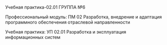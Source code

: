 Учебная практика-02.01          ГРУППА №6

Профессиональный модуль: ПМ 02 Разработка, внедрение и адаптация программного обеспечения отраслевой направленности 

Учебная практика: УП 02.01 Разработка и эксплуатация информационных систем
